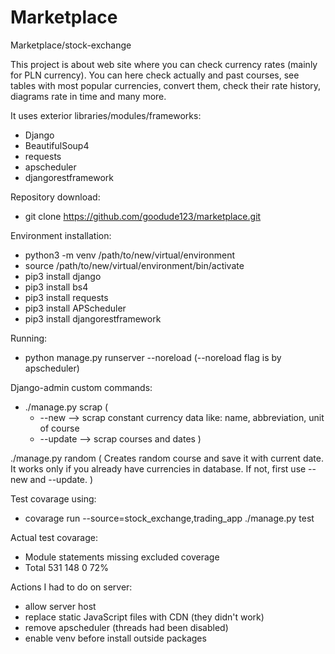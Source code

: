 # Marketplace
Marketplace/stock-exchange

This project is about web site where you can check currency rates (mainly for PLN currency).
You can here check actually and past courses, see tables with most popular currencies, convert them,
check their rate history, diagrams rate in time and many more.


It uses exterior libraries/modules/frameworks:
  - Django
  - BeautifulSoup4
  - requests
  - apscheduler
  - djangorestframework
  
Repository download:
  - git clone https://github.com/goodude123/marketplace.git
  
Environment installation:
  - python3 -m venv /path/to/new/virtual/environment
  - source /path/to/new/virtual/environment/bin/activate
  - pip3 install django
  - pip3 install bs4
  - pip3 install requests
  - pip3 install APScheduler
  - pip3 install djangorestframework

Running:
  - python manage.py runserver --noreload 
  (--noreload flag is by apscheduler)

  

Django-admin custom commands:
  - ./manage.py scrap (
    - --new  --> scrap constant currency data like: name, abbreviation, unit of course
    - --update  --> scrap courses and dates
  )
  
  ./manage.py random (
    Creates random course and save it with current date.
    It works only if you already have currencies in database.
    If not, first use --new and --update.
  )
  
Test covarage using:
  - covarage run --source=stock_exchange,trading_app ./manage.py test
  
Actual test covarage:
  - Module 	statements 	missing 	excluded 	coverage
  - Total 	531 	      148 	    0 	      72%

Actions I had to do on server:
  - allow server host
  - replace static JavaScript files with CDN (they didn't work)
  - remove apscheduler (threads had been disabled)
  - enable venv before install outside packages
